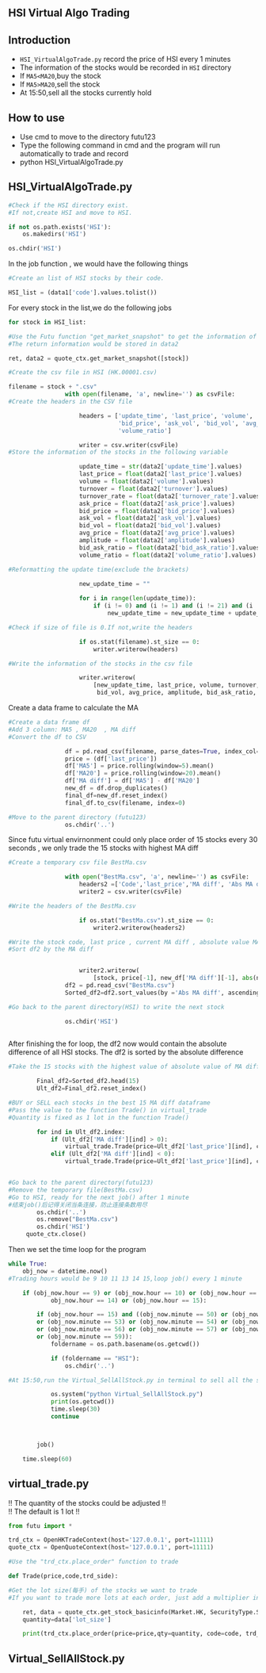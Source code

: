 HSI Virtual Algo Trading
-



## Introduction
 - `HSI_VirtualAlgoTrade.py` record the price of HSI every 1 minutes
 - The information of the stocks would be recorded in `HSI` directory
 - If `MA5<MA20`,buy the stock
 - If `MA5>MA20`,sell the stock
 - At 15:50,sell all the stocks currently hold
 
## How to use
 - Use cmd to move to the directory futu123
 - Type the following command in cmd and the program will run automatically to trade and record
 - python HSI_VirtualAlgoTrade.py
## HSI_VirtualAlgoTrade.py
````python
#Check if the HSI directory exist.
#If not,create HSI and move to HSI.

if not os.path.exists('HSI'):
    os.makedirs('HSI')

os.chdir('HSI')
````
In the job function , we would have the following things
````python
#Create an list of HSI stocks by their code.

HSI_list = (data1['code'].values.tolist())
````
For every stock in the list,we do the following jobs
````python
for stock in HSI_list:
````

````python
#Use the Futu function "get_market_snapshot" to get the information of each stocks
#The return information would be stored in data2

ret, data2 = quote_ctx.get_market_snapshot([stock])
````


````python
#Create the csv file in HSI (HK.00001.csv)

filename = stock + ".csv"
                with open(filename, 'a', newline='') as csvFile:
#Create the headers in the CSV file

                    headers = ['update_time', 'last_price', 'volume', 'turnover', 'turnover_rate', 'ask_price',
                               'bid_price', 'ask_vol', 'bid_vol', 'avg_price', 'amplitude', 'bid_ask_ratio',
                               'volume_ratio']

                    writer = csv.writer(csvFile)
#Store the information of the stocks in the following variable

                    update_time = str(data2['update_time'].values)
                    last_price = float(data2['last_price'].values)
                    volume = float(data2['volume'].values)
                    turnover = float(data2['turnover'].values)
                    turnover_rate = float(data2['turnover_rate'].values)
                    ask_price = float(data2['ask_price'].values)
                    bid_price = float(data2['bid_price'].values)
                    ask_vol = float(data2['ask_vol'].values)
                    bid_vol = float(data2['bid_vol'].values)
                    avg_price = float(data2['avg_price'].values)
                    amplitude = float(data2['amplitude'].values)
                    bid_ask_ratio = float(data2['bid_ask_ratio'].values)
                    volume_ratio = float(data2['volume_ratio'].values)
````

````python
#Reformatting the update time(exclude the brackets)
                    
                    new_update_time = ""

                    for i in range(len(update_time)):
                        if (i != 0) and (i != 1) and (i != 21) and (i != 22):
                            new_update_time = new_update_time + update_time[i]
````
````python
#Check if size of file is 0.If not,write the headers

                    if os.stat(filename).st_size == 0:
                        writer.writerow(headers)
````

````python
#Write the information of the stocks in the csv file

                    writer.writerow(
                        [new_update_time, last_price, volume, turnover, turnover_rate, ask_price, bid_price, ask_vol,
                         bid_vol, avg_price, amplitude, bid_ask_ratio, volume_ratio])
````
Create a data frame to calculate the MA
```python
#Create a data frame df
#Add 3 column: MA5 , MA20  , MA diff
#Convert the df to CSV

                df = pd.read_csv(filename, parse_dates=True, index_col='update_time')
                price = (df['last_price'])
                df['MA5'] = price.rolling(window=5).mean()
                df['MA20'] = price.rolling(window=20).mean()
                df['MA diff'] = df['MA5'] - df['MA20']
                new_df = df.drop_duplicates()
                final_df=new_df.reset_index()
                final_df.to_csv(filename, index=0)
````

````python
#Move to the parent directory (futu123)
                os.chdir('..')
````

Since futu virtual envirnonment could only place order of 15 stocks every 30 seconds , we
only trade the 15 stocks with highest MA diff
````python
#Create a temporary csv file BestMa.csv

                with open("BestMa.csv", 'a', newline='') as csvFile:
                    headers2 =['Code','last_price','MA diff', 'Abs MA diff']
                    writer2 = csv.writer(csvFile)

#Write the headers of the BestMa.csv

                    if os.stat("BestMa.csv").st_size == 0:
                        writer2.writerow(headers2)

#Write the stock code, last price , current MA diff , absolute value MA diff
#Sort df2 by the MA diff


                    writer2.writerow(
                        [stock, price[-1], new_df['MA diff'][-1], abs(new_df['MA diff'][-1])])
                df2 = pd.read_csv("BestMa.csv")
                Sorted_df2=df2.sort_values(by ='Abs MA diff', ascending=False)

#Go back to the parent directory(HSI) to write the next stock

                os.chdir('HSI')
                
````

After finishing the for loop, the df2 now would contain the absolute difference of all HSI stocks. 
The df2 is sorted by the absolute difference

````python
#Take the 15 stocks with the highest value of absolute value of MA diff

        Final_df2=Sorted_df2.head(15)
        Ult_df2=Final_df2.reset_index()
````

````python
#BUY or SELL each stocks in the best 15 MA diff dataframe
#Pass the value to the function Trade() in virtual_trade
#Quantity is fixed as 1 lot in the function Trade()

        for ind in Ult_df2.index:
            if (Ult_df2['MA diff'][ind] > 0):
                virtual_trade.Trade(price=Ult_df2['last_price'][ind], code=Ult_df2['Code'][ind], trd_side=TrdSide.BUY)
            elif (Ult_df2['MA diff'][ind] < 0):
                virtual_trade.Trade(price=Ult_df2['last_price'][ind], code=Ult_df2['Code'][ind], trd_side=TrdSide.SELL)
````
````python

#Go back to the parent directory(futu123)
#Remove the temporary file(BestMa.csv)
#Go to HSI, ready for the next job() after 1 minute
#结束job()后记得关闭当条连接，防止连接条数用尽
        os.chdir('..')
        os.remove("BestMa.csv")
        os.chdir('HSI')
     quote_ctx.close()
````
Then we set the time loop for the program
````python
while True:
    obj_now = datetime.now()
#Trading hours would be 9 10 11 13 14 15,loop job() every 1 minute

    if (obj_now.hour == 9) or (obj_now.hour == 10) or (obj_now.hour == 11) or (obj_now.hour == 13) or (
            obj_now.hour == 14) or (obj_now.hour == 15):

        if (obj_now.hour == 15) and ((obj_now.minute == 50) or (obj_now.minute == 51) or (obj_now.minute == 52)
        or (obj_now.minute == 53) or (obj_now.minute == 54) or (obj_now.minute == 55)
        or (obj_now.minute == 56) or (obj_now.minute == 57) or (obj_now.minute == 58)
        or (obj_now.minute == 59)):
            foldername = os.path.basename(os.getcwd())

            if (foldername == "HSI"):
                os.chdir('..')

#At 15:50,run the Virtual_SellAllStock.py in terminal to sell all the stocks

            os.system("python Virtual_SellAllStock.py")
            print(os.getcwd())
            time.sleep(30)
            continue



        job()

    time.sleep(60)
````

## virtual_trade.py

!! The quantity of the stocks could be adjusted !!\
!! The default is 1 lot                         !!

````python
from futu import *

trd_ctx = OpenHKTradeContext(host='127.0.0.1', port=11111)
quote_ctx = OpenQuoteContext(host='127.0.0.1', port=11111)

#Use the "trd_ctx.place_order" function to trade

def Trade(price,code,trd_side):

#Get the lot size(每手) of the stocks we want to trade 
#If you want to trade more lots at each order, just add a multiplier in front of the quantity (eg:3*quantity)

    ret, data = quote_ctx.get_stock_basicinfo(Market.HK, SecurityType.STOCK,code)
    quantity=data['lot_size']

    print(trd_ctx.place_order(price=price,qty=quantity, code=code, trd_env=TrdEnv.SIMULATE,trd_side=trd_side))
````

## Virtual_SellAllStock.py




